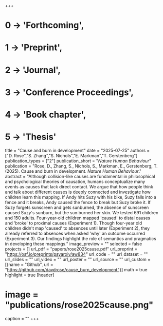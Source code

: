 +++
# 0 -> 'Forthcoming',
# 1 -> 'Preprint',
# 2 -> 'Journal',
# 3 -> 'Conference Proceedings',
# 4 -> 'Book chapter',
# 5 -> 'Thesis'

title = "Cause and burn in development"
date = "2025-07-25"
authors = ["D. Rose","S. Zhang","S. Nichols","E. Markman","T. Gerstenberg"]
publication_types = ["2"]
publication_short = "_Nature Human Behaviour_"
publication = "Rose, D., Zhang, S., Nichols, S., Markman, E., Gerstenberg, T. (2025). Cause and burn in development. _Nature Human Behaviour_."
abstract = "Although collision-like causes are fundamental in philosophical and psychological theories of causation, humans conceptualize many events as causes that lack direct contact. We argue that how people think and talk about different causes is deeply connected and investigate how children learn this mapping. If Andy hits Suzy with his bike, Suzy falls into a fence and it breaks, Andy caused the fence to break but Suzy broke it. If Suzy forgets sunscreen and gets sunburned, the absence of sunscreen caused Suzy's sunburn, but the sun burned her skin. We tested 691 children and 150 adults. Four-year-old children mapped 'caused' to distal causes and 'broke' to proximal causes (Experiment 1). Though four-year old children didn't map 'caused' to absences until later (Experiment 2), they already referred to absences when asked 'why' an outcome occurred (Experiment 3). Our findings highlight the role of semantics and pragmatics in developing these mappings."
image_preview = ""
selected = false
projects = []
url_pdf = "papers/rose2025cause.pdf"
url_preprint = "https://osf.io/preprints/psyarxiv/aw834"
url_code = ""
url_dataset = ""
url_slides = ""
url_video = ""
url_poster = ""
url_source = ""
url_custom = [{name = "Github", url = "https://github.com/davdrose/cause_burn_development"}]
math = true
highlight = true
[header]
# image = "publications/rose2025cause.png"
caption = ""
+++